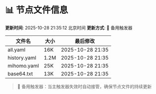 # 📊 节点文件信息

**更新时间**: 2025-10-28 21:35:12 北京时间
**更新方式**: 🔄 备用触发器

| 文件名 | 大小 | 最后修改 |
|--------|------|----------|
| all.yaml | 16K | 2025-10-28 21:35 |
| history.yaml | 1.2M | 2025-10-28 21:35 |
| mihomo.yaml | 25K | 2025-10-28 21:35 |
| base64.txt | 13K | 2025-10-28 21:35 |

> 🔄 备用触发器：当主触发器失效时自动接管，确保节点文件的持续更新
